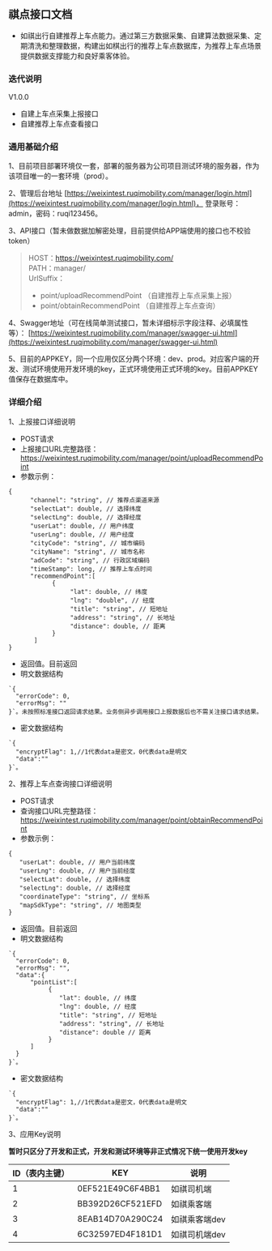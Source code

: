 ## 祺点接口文档
 * 如祺出行自建推荐上车点能力。通过第三方数据采集、自建算法数据采集、定期清洗和整理数据，构建出如棋出行的推荐上车点数据库，为推荐上车点场景提供数据支撑能力和良好乘客体验。

### 迭代说明

V1.0.0
 * 自建上车点采集上报接口
 * 自建推荐上车点查看接口

### 通用基础介绍
1、目前项目部署环境仅一套，部署的服务器为公司项目测试环境的服务器，作为该项目唯一的一套环境（prod）。

2、管理后台地址 [https://weixintest.ruqimobility.com/manager/login.html](https://weixintest.ruqimobility.com/manager/login.html)，
登录账号：admin，密码：ruqi123456。

3、API接口（暂未做数据加解密处理，目前提供给APP端使用的接口也不校验token）
> HOST：https://weixintest.ruqimobility.com/  
> PATH：manager/  
> UrlSuffix：
> * point/uploadRecommendPoint （自建推荐上车点采集上报）
> * point/obtainRecommendPoint （自建推荐上车点查询）

4、Swagger地址（可在线简单测试接口，暂未详细标示字段注释、必填属性等）： [https://weixintest.ruqimobility.com/manager/swagger-ui.html](https://weixintest.ruqimobility.com/manager/swagger-ui.html)

5、目前的APPKEY，同一个应用仅区分两个环境：dev、prod。对应客户端的开发、测试环境使用开发环境的key，正式环境使用正式环境的key。目前APPKEY值保存在数据库中。

### 详细介绍
1、上报接口详细说明
* POST请求
* 上报接口URL完整路径：https://weixintest.ruqimobility.com/manager/point/uploadRecommendPoint
* 参数示例：
```
{
      "channel": "string", // 推荐点渠道来源
      "selectLat": double, // 选择纬度
      "selectLng": double, // 选择经度
      "userLat": double, // 用户纬度
      "userLng": double, // 用户经度
      "cityCode": "string", // 城市编码
      "cityName": "string", // 城市名称
      "adCode": "string", // 行政区域编码
      "timeStamp": long, // 推荐上车点时间
      "recommendPoint":[
            {
                 "lat": double, // 纬度
                 "lng": "double", // 经度
                 "title": "string", // 短地址
                 "address": "string", // 长地址
                 "distance": double, // 距离
            }
       ]
}
```

* 返回值。目前返回
* 明文数据结构
```
`{
  "errorCode": 0,
  "errorMsg": ""
}`。未按照标准接口返回请求结果。业务侧异步调用接口上报数据后也不需关注接口请求结果。
```
* 密文数据结构
```
`{
  "encryptFlag": 1,//1代表data是密文，0代表data是明文
  "data":""
}`。
```

2、推荐上车点查询接口详细说明
* POST请求
* 查询接口URL完整路径：https://weixintest.ruqimobility.com/manager/point/obtainRecommendPoint
* 参数示例：
```
{
   "userLat": double, // 用户当前纬度
   "userLng": double, // 用户当前经度
   "selectLat": double, // 选择纬度
   "selectLng": double, // 选择经度
   "coordinateType": "string", // 坐标系
   "mapSdkType": "string", // 地图类型
}
```

* 返回值。目前返回
* 明文数据结构
```
`{
  "errorCode": 0,
  "errorMsg": "",
  "data":{
      "pointList":[
           {
              "lat": double, // 纬度
              "lng": double, // 经度
              "title": "string", // 短地址
              "address": "string", // 长地址
              "distance": double // 距离
           }    
      ]  
  }
}`。
```
* 密文数据结构
```
`{
  "encryptFlag": 1,//1代表data是密文，0代表data是明文
  "data":""
}`。
```

3、应用Key说明

**暂时只区分了开发和正式，开发和测试环境等非正式情况下统一使用开发key**

|ID（表内主键） | KEY | 说明|
|--- | --- | ---|
1 | 0EF521E49C6F4BB1 | 如祺司机端
2 | BB392D26CF521EFD | 如祺乘客端
3 | 8EAB14D70A290C24 | 如祺乘客端dev
4 | 6C32597ED4F181D1 | 如祺司机端dev
